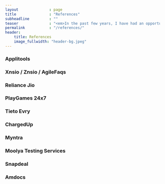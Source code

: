 ```yaml
---
layout              : page
title               : "References"
subheadline         : ""
teaser              : "<em>In the past few years, I have had an opportunity to solve very interesting challenges with the following organizations</em>"
permalink           : "/references/"
header:
    title: References
    image_fullwidth: "header-bg.jpeg"
---
```


### Applitools
### Xnsio / Znsio / AgileFaqs
### Reliance Jio
### PlayGames 24x7
### Tieto Evry
### ChargedUp
### Myntra
### Moolya Testing Services
### Snapdeal
### Amdocs